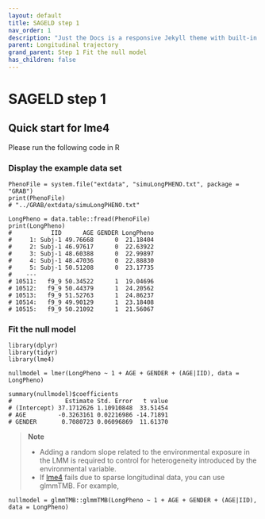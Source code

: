 ```yaml
---
layout: default
title: SAGELD step 1
nav_order: 1
description: "Just the Docs is a responsive Jekyll theme with built-in search that is easily customizable and hosted on GitHub Pages."
parent: Longitudinal trajectory
grand_parent: Step 1 Fit the null model
has_children: false
---
```


# **SAGELD step 1**


## Quick start for lme4

Please run the following code in R

### Display the example data set

```
PhenoFile = system.file("extdata", "simuLongPHENO.txt", package = "GRAB")
print(PhenoFile)
# "../GRAB/extdata/simuLongPHENO.txt"

LongPheno = data.table::fread(PhenoFile)
print(LongPheno)
#           IID      AGE GENDER LongPheno
#     1: Subj-1 49.76668      0  21.18404
#     2: Subj-1 46.97617      0  22.63922
#     3: Subj-1 48.60388      0  22.99897
#     4: Subj-1 48.47036      0  22.88830
#     5: Subj-1 50.51208      0  23.17735
#    ---                                 
# 10511:   f9_9 50.34522      1  19.04696
# 10512:   f9_9 50.44379      1  24.20562
# 10513:   f9_9 51.52763      1  24.86237
# 10514:   f9_9 49.90129      1  23.18408
# 10515:   f9_9 50.21092      1  21.56067
```

### Fit the null model

```
library(dplyr)
library(tidyr)
library(lme4)

nullmodel = lmer(LongPheno ~ 1 + AGE + GENDER + (AGE|IID), data = LongPheno)

summary(nullmodel)$coefficients
#               Estimate Std. Error   t value
# (Intercept) 37.1712626 1.10910848  33.51454
# AGE         -0.3263161 0.02216986 -14.71891
# GENDER       0.7080723 0.06096869  11.61370
```

> **Note**  
> - Adding a random slope related to the environmental exposure in the LMM is required to control for heterogeneity introduced by the environmental variable.
> - If [lme4](https://cran.r-project.org/web/packages/lme4/index.html) fails due to sparse longitudinal data, you can use glmmTMB. For example,
```
nullmodel = glmmTMB::glmmTMB(LongPheno ~ 1 + AGE + GENDER + (AGE|IID), data = LongPheno)
```

